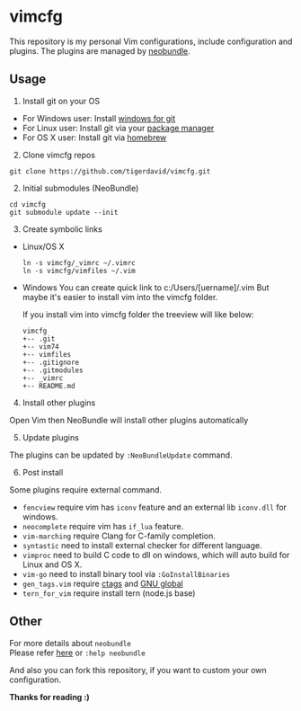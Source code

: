 vimcfg
======

This repository is my personal Vim configurations, include configuration and plugins.
The plugins are managed by [neobundle](https://github.com/Shougo/neobundle.vim).

Usage
-----
1. Install git on your OS
  * For Windows user: Install [windows for git](https://git-for-windows.github.io)
  * For Linux user: Install git via your [package manager](https://en.wikipedia.org/wiki/Package_manager)
  * For OS X user: Install git via [homebrew](http://brew.sh/)

2. Clone vimcfg repos

  ```
  git clone https://github.com/tigerdavid/vimcfg.git
  ```

2. Initial submodules (NeoBundle)

  ```
  cd vimcfg
  git submodule update --init
  ```

3. Create symbolic links
  * Linux/OS X

    ```
    ln -s vimcfg/_vimrc ~/.vimrc
    ln -s vimcfg/vimfiles ~/.vim
    ```

  * Windows
    You can create quick link to c:/Users/[uername]/.vim
    But maybe it's easier to install vim into the vimcfg folder.

    If you install vim into vimcfg folder the treeview will like below:

    ```
    vimcfg
    +-- .git
    +-- vim74
    +-- vimfiles
    +-- .gitignore
    +-- .gitmodules
    +-- _vimrc
    +-- README.md
    ```

4. Install other plugins

  Open Vim then NeoBundle will install other plugins automatically

5. Update plugins

  The plugins can be updated by `:NeoBundleUpdate` command.

6. Post install

  Some plugins require external command.
  * `fencview` require vim has `iconv` feature and an external lib `iconv.dll` for windows.
  * `neocomplete` require vim has `if_lua` feature.
  * `vim-marching` require Clang for C-family completion.
  * `syntastic` need to install external checker for different language.
  * `vimproc` need to build C code to dll on windows, which will auto build for Linux and OS X.
  * `vim-go` need to install binary tool via `:GoInstallBinaries`
  * `gen_tags.vim` require [ctags](http://ctags.sourceforge.net/) and [GNU global](http://www.gnu.org/software/global/)
  * `tern_for_vim` require install tern (node.js base)

Other
-----
For more details about `neobundle`  
Please refer [here](https://github.com/Shougo/neobundle.vim/blob/master/README.md) or `:help neobundle`

And also you can fork this repository, if you want to custom your own configuration.

**Thanks for reading :)**
